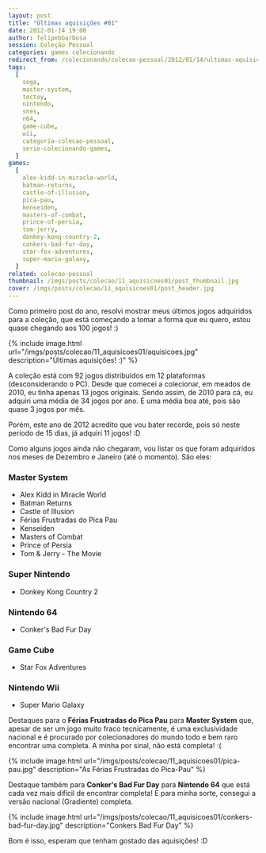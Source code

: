 ```yaml
---
layout: post
title: "Últimas aquisições #01"
date: 2012-01-14 19:00
author: felipebbarbosa
session: Coleção Pessoal
categories: games colecionando
redirect_from: /colecionando/colecao-pessoal/2012/01/14/ultimas-aquisicoes-01.html
tags:
  [
    sega,
    master-system,
    tectoy,
    nintendo,
    snes,
    n64,
    game-cube,
    wii,
    categoria-colecao-pessoal,
    serie-colecionando-games,
  ]
games:
  [
    alex-kidd-in-miracle-world,
    batman-returns,
    castle-of-illusion,
    pica-pau,
    kenseiden,
    masters-of-combat,
    prince-of-persia,
    tom-jerry,
    donkey-kong-country-2,
    conkers-bad-fur-day,
    star-fox-adventures,
    super-mario-galaxy,
  ]
related: colecao-pessoal
thumbnail: /imgs/posts/colecao/11_aquisicoes01/post_thumbnail.jpg
cover: /imgs/posts/colecao/11_aquisicoes01/post_header.jpg
---
```


Como primeiro post do ano, resolvi mostrar meus últimos jogos adquiridos para a coleção, que está começando a tomar a forma que eu quero, estou quase chegando aos 100 jogos! :)

<!--more-->

{% include image.html
  url="/imgs/posts/colecao/11_aquisicoes01/aquisicoes.jpg"
  description="Últimas aquisições! :)" %}

A coleção está com 92 jogos distribuídos em 12 plataformas (desconsiderando o PC). Desde que comecei a colecionar, em meados de 2010, eu tinha apenas 13 jogos originais. Sendo assim, de 2010 para cá, eu adquiri uma média de 34 jogos por ano. É uma média boa até, pois são quase 3 jogos por mês.

Porém, este ano de 2012 acredito que vou bater recorde, pois só neste período de 15 dias, já adquiri 11 jogos! :D

Como alguns jogos ainda não chegaram, vou listar os que foram adquiridos nos meses de Dezembro e Janeiro (até o momento). São eles:

### Master System

- Alex Kidd in Miracle World
- Batman Returns
- Castle of Illusion
- Férias Frustradas do Pica Pau
- Kenseiden
- Masters of Combat
- Prince of Persia
- Tom & Jerry - The Movie

### Super Nintendo

- Donkey Kong Country 2

### Nintendo 64

- Conker's Bad Fur Day

### Game Cube

- Star Fox Adventures

### Nintendo Wii

- Super Mario Galaxy

Destaques para o **Férias Frustradas do Pica Pau** para **Master System** que, apesar de ser um jogo muito fraco tecnicamente, é uma exclusividade nacional e é procurado por colecionadores do mundo todo e bem raro encontrar uma completa. A minha por sinal, não está completa! :(

{% include image.html
  url="/imgs/posts/colecao/11_aquisicoes01/pica-pau.jpg"
  description="As Férias Frustradas do Pica-Pau" %}

Destaque também para **Conker's Bad Fur Day** para **Nintendo 64** que está cada vez mais difícil de encontrar completa! E para minha sorte, consegui a versão nacional (Gradiente) completa.

{% include image.html
  url="/imgs/posts/colecao/11_aquisicoes01/conkers-bad-fur-day.jpg"
  description="Conkers Bad Fur Day" %}

Bom é isso, esperam que tenham gostado das aquisições! :D
